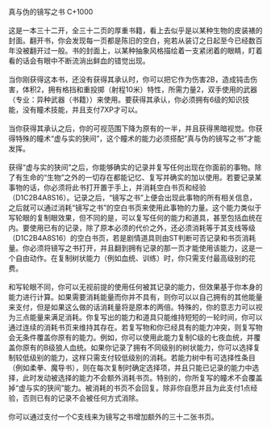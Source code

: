 <title>真与伪的镜写之书</title>
<meta name="GENERATOR" content="WinCHM">
<meta http-equiv="Content-Type" content="text/html; charset=gb2312">
<br>真与伪的镜写之书 C+1000
<br>
<br>这是一本三十二开，全三十二页的厚重书籍，看上去似乎是以某种生物的皮装裱的封面。翻开书，你会发现每一页都是陈旧的空白，宛若从装订之日起至今已经数百年没被翻开过一般。书的封面上，以某种抽象风格描绘着一支紧闭着的眼睛，盯着看的话会有眼中不断流淌出鲜血的错觉出现。
<br>
<br>当你刚获得这本书，还没有获得其承认时，你可以把它作为伤害2B，造成钝击伤害，体积2，拥有格挡和重投掷（射程10米）特性，所需力量2，双手使用的武器（专业：异种武器（书籍））来使用。要获得其承认，你必须拥有6级的知识技能，没有瞳术技能，并且支付7XP才可以。
<br>
<br>当你获得其承认之后，你的可视范围下降为原有的一半，并且获得黑暗视觉。你获得特殊的瞳术“虚与实的狭间”，这个瞳术的能力必须搭配“真与伪的镜写之书”才能发挥。
<br>
<br>获得“虚与实的狭间”之后，你能够确实的记录并复写任何出现在你面前的事物。除了有生命的“生物”之外的一切存在都能记忆、复写并确实的加以使用。若要记录某事物的话，你必须将此书打开置于手上，并消耗空白书页和经验（D1C2B4A8S16）。记录之后，“镜写之书”上便会出现此事物的所有相关信息，之后就可以通过消耗“镜写之书”的空白书页来使用此事物的力量。这个能力类似于写轮眼的复制眼效果，但不同的是，可以复写任何的能力和道具，甚至包括血统在内。要使用已有的记录，除了原本必须的代价之外，还必须消耗等于其支线等级（D1C2B4A8S16）的空白书页，若是剧情道具则由ST判断可否记录和书页消耗量。你必须将镜写之书打开，并且翻到拥有记录的那一页才能使用该能力，这是一个自由动作。在复制树状能力（例如血统、训练）时，你只需支付最高级别的花费。
<br>
<br>和写轮眼不同，你可以无视前提的使用任何被其记录的能力，但效果基于你本身的能力进行计算。如果需要消耗能量而你并不具有，则你可以以自己拥有的其他能量来支付，但是如果这么做的话消耗量将是原本的两倍。特殊的，你的意志力可以视为三点能量来满足消耗。你复写出的能力和道具只能维持短短的一轮时间，你可以通过连续的消耗书页来维持其存在。若复写物和你已经具有的能力冲突，则复写物会无条件覆盖你原有的能力。例如，你可以使用此能力复制C级的七夜血统，并覆盖你原有的B级狼人血统。如果你记录了拥有不同级别的树状能力，你可以选择复制较低级别的能力，这样只需支付较低级别的消耗。若能力树中有可选择性条目（例如柔拳、魔导书），则在每次复制时确定选择项，并且只能已记录的能力中选择，此时发动被选择的能力不会额外消耗书页。特别的，你所复写的瞳术不会覆盖掉“虚与实的狭间”能力。被消耗的书页不会回复。除非你自愿并且为此支付1点经验，否则已有的记录不会被任何方式消除。
<br>
<br>你可以通过支付一个C支线来为镜写之书增加额外的三十二张书页。